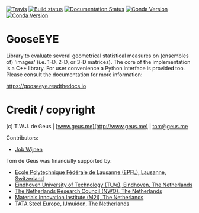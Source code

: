 [![Travis](https://travis-ci.com/tdegeus/GooseEYE.svg?branch=master)](https://travis-ci.com/tdegeus/GooseEYE)
[![Build status](https://ci.appveyor.com/api/projects/status/woi02sgsduy8yim4?svg=true)](https://ci.appveyor.com/project/tdegeus/gooseeye)
[![Documentation Status](https://readthedocs.org/projects/gooseeye/badge/?version=latest)](https://readthedocs.org/projects/gooseeye/badge/?version=latest)
[![Conda Version](https://img.shields.io/conda/vn/conda-forge/gooseeye.svg)](https://anaconda.org/conda-forge/gooseeye)
[![Conda Version](https://img.shields.io/conda/vn/conda-forge/python-gooseeye.svg)](https://anaconda.org/conda-forge/python-gooseeye)

# GooseEYE

Library to evaluate several geometrical statistical measures on (ensembles of) 'images' (i.e. 1-D, 2-D, or 3-D matrices). The core of the implementation is a C++ library. For user convenience a Python interface is provided too. Please consult the documentation for more information:

https://gooseeye.readthedocs.io

# Credit / copyright

(c) T.W.J. de Geus | [www.geus.me](http://www.geus.me) | [tom@geus.me](mailto:tom@geus.me)

Contributors:

*   [Job Wijnen](https://github.com/j-wijnen)

Tom de Geus was financially supported by:

*   [École Polytechnique Fédérale de Lausanne (EPFL), Lausanne, Switzerland](http://www.epfl.ch)
*   [Eindhoven University of Technology (TU/e), Eindhoven, The Netherlands](http://www.tue.nl)
*   [The Netherlands Research Council (NWO), The Netherlands](http://www.nwo.nl)
*   [Materials Innovation Institute (M2i), The Netherlands](http://www.m2i.nl)
*   [TATA Steel Europe, IJmuiden, The Netherlands](http://www.tatasteel.com)

